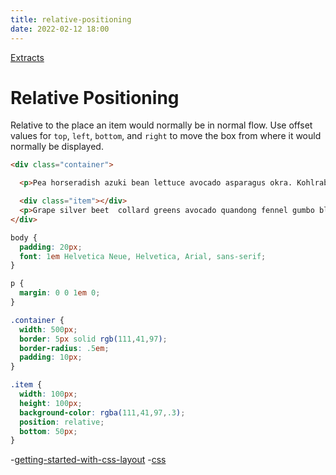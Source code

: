 ```yaml
---
title: relative-positioning
date: 2022-02-12 18:00
---
```


[Extracts](Extracts)

# Relative Positioning

Relative to the place an item would normally be in normal flow. Use offset values for `top`, `left`, `bottom`, and `right` to move the box from where it would normally be displayed.

```html
<div class="container">

  <p>Pea horseradish azuki bean lettuce avocado asparagus okra. Kohlrabi radish okra azuki bean corn fava bean mustard tigernut jícama green bean celtuce. </p>

  <div class="item"></div>
  <p>Grape silver beet  collard greens avocado quandong fennel gumbo black-eyed pea watercress potato tigernut corn groundnut. Chickweed okra pea winter purslane coriander yarrow sweet pepper radish garlic brussels sprout groundnut summer purslane earthnut pea tomato spring onion azuki bean gourd. Gumbo kakadu plum komatsuna black-eyed pea green bean zucchini gourd winter purslane silver beet rock melon radish asparagus spinach.</p>
</div>
```

```css
body {
  padding: 20px;
  font: 1em Helvetica Neue, Helvetica, Arial, sans-serif;
}

p {
  margin: 0 0 1em 0;
}

.container {
  width: 500px;
  border: 5px solid rgb(111,41,97);
  border-radius: .5em;
  padding: 10px;
}

.item {
  width: 100px;
  height: 100px;
  background-color: rgba(111,41,97,.3);
  position: relative;
  bottom: 50px;
}
```

-[getting-started-with-css-layout](getting-started-with-css-layout)
-[css](css)
